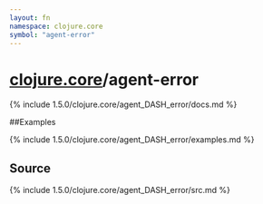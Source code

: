 ```yaml
---
layout: fn
namespace: clojure.core
symbol: "agent-error"
---
```


# [clojure.core](../)/agent-error

{% include 1.5.0/clojure.core/agent_DASH_error/docs.md %}

##Examples

{% include 1.5.0/clojure.core/agent_DASH_error/examples.md %}
## Source
{% include 1.5.0/clojure.core/agent_DASH_error/src.md %}

